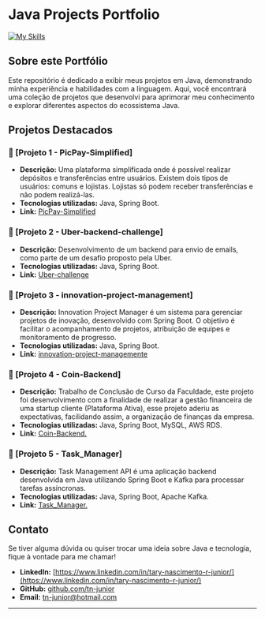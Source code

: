 # Java Projects Portfolio

<!--![Java](https://img.shields.io/badge/Java-ED8B00?style=for-the-badge&logo=java&logoColor=white) -->
[![My Skills](https://skillicons.dev/icons?i=java,spring,maven,bash,ubuntu,docker,aws,mysql,postgresql,postman)](https://skillicons.dev)

## Sobre este Portfólio
Este repositório é dedicado a exibir meus projetos em Java, demonstrando minha experiência e habilidades com a linguagem. Aqui, você encontrará uma coleção de projetos que desenvolvi para aprimorar meu conhecimento e explorar diferentes aspectos do ecossistema Java.

## Projetos Destacados

### 🔹 [Projeto 1 - PicPay-Simplified]
- **Descrição:** Uma plataforma simplificada onde é possível realizar depósitos e transferências entre usuários. Existem dois tipos de usuários: comuns e lojistas. Lojistas só podem receber transferências e não podem realizá-las.
- **Tecnologias utilizadas:** Java, Spring Boot.
- **Link:** [PicPay-Simplified](https://github.com/TN-Junior/PicPay-Simplified.git)

### 🔹 [Projeto 2 - Uber-backend-challenge]
- **Descrição:** Desenvolvimento de um backend para envio de emails, como parte de um desafio proposto pela Uber.
- **Tecnologias utilizadas:** Java, Spring Boot.
- **Link:** [Uber-challenge](https://github.com/TN-Junior/Uber-backend-challenge.git)

### 🔹 [Projeto 3 - innovation-project-management]
- **Descrição:** Innovation Project Manager é um sistema para gerenciar projetos de inovação, desenvolvido com Spring Boot. O objetivo é facilitar o acompanhamento de projetos, atribuição de equipes e monitoramento de progresso.
- **Tecnologias utilizadas:** Java, Spring Boot.
- **Link:** [innovation-project-managemente](https://github.com/TN-Junior/innovation-project-management.git) 
  

### 🔹 [Projeto 4 - Coin-Backend]
- **Descrição:** Trabalho de Conclusão de Curso da Faculdade, este projeto foi desenvolvimento com a finalidade de realizar a gestão financeira de uma startup cliente (Plataforma Ativa), esse projeto aderiu as expectativas, facilidando assim, a organização de finanças da empresa.
- **Tecnologias utilizadas:** Java, Spring Boot, MySQL, AWS RDS.
- **Link:** [Coin-Backend.](https://github.com/TN-Junior/Coin-Backend.git)


### 🔹 [Projeto 5 - Task_Manager]
- **Descrição:** Task Management API é uma aplicação backend desenvolvida em Java utilizando Spring Boot e Kafka para processar tarefas assíncronas.
- **Tecnologias utilizadas:** Java, Spring Boot, Apache Kafka.
- **Link:** [Task_Manager.](https://github.com/TN-Junior/Task_Manager.git)
  



## Contato
Se tiver alguma dúvida ou quiser trocar uma ideia sobre Java e tecnologia, fique à vontade para me chamar!

- **LinkedIn:** [https://www.linkedin.com/in/tary-nascimento-r-junior/](https://www.linkedin.com/in/tary-nascimento-r-junior/)
- **GitHub:** [github.com/tn-junior](https://github.com/tn-junior)
- **Email:** tn-junior@hotmail.com

---

